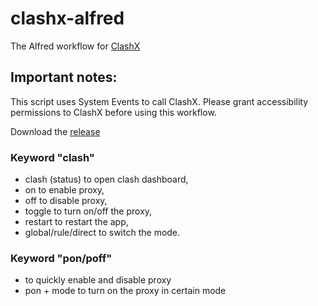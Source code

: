 # clashx-alfred
The Alfred workflow for [ClashX](https://github.com/yichengchen/clashX)

## Important notes:
This script uses System Events to call ClashX. Please grant accessibility permissions to ClashX before using this workflow.

Download the [release](https://github.com/mikelxc/clashx-alfred/releases/download/1.1.0/ClashX.alfredworkflow)

### Keyword "clash"
- clash (status) to open clash dashboard,
- on to enable proxy,
- off to disable proxy,
- toggle to turn on/off the proxy,
- restart to restart the app,
- global/rule/direct to switch the mode.

### Keyword "pon/poff"
- to quickly enable and disable proxy
- pon + mode to turn on the proxy in certain mode



